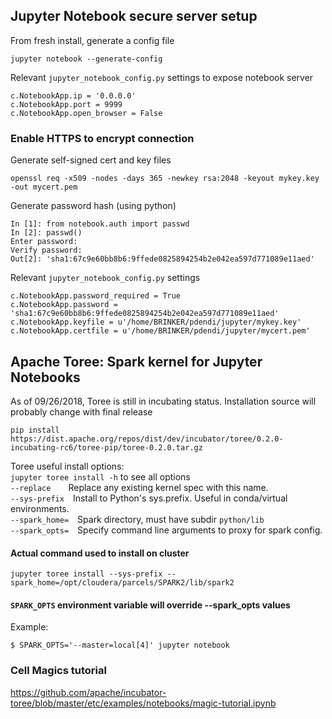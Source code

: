 ## Jupyter Notebook secure server setup
From fresh install, generate a config file
```
jupyter notebook --generate-config
```
Relevant `jupyter_notebook_config.py` settings to expose notebook server
```
c.NotebookApp.ip = '0.0.0.0'
c.NotebookApp.port = 9999
c.NotebookApp.open_browser = False
```
### Enable HTTPS to encrypt connection
Generate self-signed cert and key files
```
openssl req -x509 -nodes -days 365 -newkey rsa:2048 -keyout mykey.key -out mycert.pem
```
Generate password hash (using python)
```
In [1]: from notebook.auth import passwd
In [2]: passwd()
Enter password:
Verify password:
Out[2]: 'sha1:67c9e60bb8b6:9ffede0825894254b2e042ea597d771089e11aed'
```
Relevant `jupyter_notebook_config.py` settings
```
c.NotebookApp.password_required = True
c.NotebookApp.password = 'sha1:67c9e60bb8b6:9ffede0825894254b2e042ea597d771089e11aed'
c.NotebookApp.keyfile = u'/home/BRINKER/pdendi/jupyter/mykey.key'
c.NotebookApp.certfile = u'/home/BRINKER/pdendi/jupyter/mycert.pem'
```
## Apache Toree: Spark kernel for Jupyter Notebooks
As of 09/26/2018, Toree is still in incubating status.  Installation source will probably change with final release
```
pip install https://dist.apache.org/repos/dist/dev/incubator/toree/0.2.0-incubating-rc6/toree-pip/toree-0.2.0.tar.gz
```
Toree useful install options:  
`jupyter toree install -h` to see all options  
`--replace`&emsp;&emsp;Replace any existing kernel spec with this name.  
`--sys-prefix`&emsp;Install to Python's sys.prefix. Useful in conda/virtual environments.  
`--spark_home=`&emsp;Spark directory, must have subdir `python/lib`  
`--spark_opts=`&emsp;Specify command line arguments to proxy for spark config.

#### Actual command used to install on cluster
```
jupyter toree install --sys-prefix --spark_home=/opt/cloudera/parcels/SPARK2/lib/spark2
```
#### `SPARK_OPTS` environment variable will override --spark_opts values
Example:
```
$ SPARK_OPTS='--master=local[4]' jupyter notebook
```
### Cell Magics tutorial
https://github.com/apache/incubator-toree/blob/master/etc/examples/notebooks/magic-tutorial.ipynb
